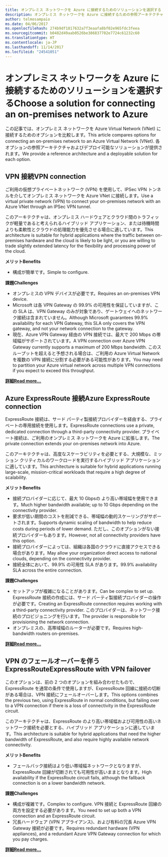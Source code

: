```yaml
---
title: オンプレミス ネットワークを Azure に接続するためのソリューションを選択する
description: オンプレミス ネットワークを Azure に接続するための参照アーキテクチャを比較します。
author: telmosampaio
ms.date: 04/06/2017
ms.openlocfilehash: 274b9df1817632a7f3eaafa8bf02e965fdc3feea
ms.sourcegitcommit: b0482d49aab0526be386837702e7724c61232c60
ms.translationtype: HT
ms.contentlocale: ja-JP
ms.lasthandoff: 11/14/2017
ms.locfileid: "24541051"
---
```

# <a name="choose-a-solution-for-connecting-an-on-premises-network-to-azure"></a><span data-ttu-id="a2f99-103">オンプレミス ネットワークを Azure に接続するためのソリューションを選択する</span><span class="sxs-lookup"><span data-stu-id="a2f99-103">Choose a solution for connecting an on-premises network to Azure</span></span>

<span data-ttu-id="a2f99-104">この記事では、オンプレミス ネットワークを Azure Virtual Network (VNet) に接続するためのオプションを比較します。</span><span class="sxs-lookup"><span data-stu-id="a2f99-104">This article compares options for connecting an on-premises network to an Azure Virtual Network (VNet).</span></span> <span data-ttu-id="a2f99-105">各オプションの参照アーキテクチャおよびデプロイ可能なソリューションが提供されます。</span><span class="sxs-lookup"><span data-stu-id="a2f99-105">We provide a reference architecture and a deployable solution for each option.</span></span>

## <a name="vpn-connection"></a><span data-ttu-id="a2f99-106">VPN 接続</span><span class="sxs-lookup"><span data-stu-id="a2f99-106">VPN connection</span></span>

<span data-ttu-id="a2f99-107">ご利用の仮想プライベートネットワーク (VPN) を使用して、IPSec VPN トンネルを介してオンプレミス ネットワークを Azure VNet に接続します。</span><span class="sxs-lookup"><span data-stu-id="a2f99-107">Use a virtual private network (VPN) to connect your on-premises network with an Azure VNet through an IPSec VPN tunnel.</span></span>

<span data-ttu-id="a2f99-108">このアーキテクチャは、オンプレミス ハードウェアとクラウド間のトラフィックが軽量であると考えられるハイブリッド アプリケーション、または待機時間よりも柔軟性とクラウドの処理能力を優先させる場合に適しています。</span><span class="sxs-lookup"><span data-stu-id="a2f99-108">This architecture is suitable for hybrid applications where the traffic between on-premises hardware and the cloud is likely to be light, or you are willing to trade slightly extended latency for the flexibility and processing power of the cloud.</span></span>

<span data-ttu-id="a2f99-109">**メリット**</span><span class="sxs-lookup"><span data-stu-id="a2f99-109">**Benefits**</span></span>

- <span data-ttu-id="a2f99-110">構成が簡単です。</span><span class="sxs-lookup"><span data-stu-id="a2f99-110">Simple to configure.</span></span>

<span data-ttu-id="a2f99-111">**課題**</span><span class="sxs-lookup"><span data-stu-id="a2f99-111">**Challenges**</span></span>

- <span data-ttu-id="a2f99-112">オンプレミスの VPN デバイスが必要です。</span><span class="sxs-lookup"><span data-stu-id="a2f99-112">Requires an on-premises VPN device.</span></span>
- <span data-ttu-id="a2f99-113">Microsoft は各 VPN Gateway の 99.9% の可用性を保証していますが、この SLA は、VPN Gateway のみが対象であり、ゲートウェイへのネットワーク接続は含まれていません。</span><span class="sxs-lookup"><span data-stu-id="a2f99-113">Although Microsoft guarantees 99.9% availability for each VPN Gateway, this SLA only covers the VPN gateway, and not your network connection to the gateway.</span></span>
- <span data-ttu-id="a2f99-114">現在、Azure VPN Gateway 経由の VPN 接続では、最大で 200 Mbps の帯域幅がサポートされています。</span><span class="sxs-lookup"><span data-stu-id="a2f99-114">A VPN connection over Azure VPN Gateway currently supports a maximum of 200 Mbps bandwidth.</span></span> <span data-ttu-id="a2f99-115">このスループットを超えると予想される場合は、ご利用の Azure Virtual Network を複数の VPN 接続に分割する必要がある可能性があります。</span><span class="sxs-lookup"><span data-stu-id="a2f99-115">You may need to partition your Azure virtual network across multiple VPN connections if you expect to exceed this throughput.</span></span>

<span data-ttu-id="a2f99-116">**[詳細][vpn]**</span><span class="sxs-lookup"><span data-stu-id="a2f99-116">**[Read more...][vpn]**</span></span>

## <a name="azure-expressroute-connection"></a><span data-ttu-id="a2f99-117">Azure ExpressRoute 接続</span><span class="sxs-lookup"><span data-stu-id="a2f99-117">Azure ExpressRoute connection</span></span>

<span data-ttu-id="a2f99-118">ExpressRoute 接続は、サード パーティ製接続プロバイダーを経由する、プライベートの専用接続を使用します。</span><span class="sxs-lookup"><span data-stu-id="a2f99-118">ExpressRoute connections use a private, dedicated connection through a third-party connectivity provider.</span></span> <span data-ttu-id="a2f99-119">プライベート接続は、ご利用のオンプレミス ネットワークを Azure に拡張します。</span><span class="sxs-lookup"><span data-stu-id="a2f99-119">The private connection extends your on-premises network into Azure.</span></span> 

<span data-ttu-id="a2f99-120">このアーキテクチャは、高度なスケーラビリティを必要とする、大規模な、ミッション クリティカルのワークロードを実行するハイブリッド アプリケーションに適しています。</span><span class="sxs-lookup"><span data-stu-id="a2f99-120">This architecture is suitable for hybrid applications running large-scale, mission-critical workloads that require a high degree of scalability.</span></span> 

<span data-ttu-id="a2f99-121">**メリット**</span><span class="sxs-lookup"><span data-stu-id="a2f99-121">**Benefits**</span></span>

- <span data-ttu-id="a2f99-122">接続プロバイダーに応じて、最大 10 Gbpsの より高い帯域幅を使用できます。</span><span class="sxs-lookup"><span data-stu-id="a2f99-122">Much higher bandwidth available; up to 10 Gbps depending on the connectivity provider.</span></span>
- <span data-ttu-id="a2f99-123">要求が低い期間のコストを削減できる、帯域幅の動的スケーリングがサポートされます。</span><span class="sxs-lookup"><span data-stu-id="a2f99-123">Supports dynamic scaling of bandwidth to help reduce costs during periods of lower demand.</span></span> <span data-ttu-id="a2f99-124">ただし、このオプションがない接続プロバイダーもあります。</span><span class="sxs-lookup"><span data-stu-id="a2f99-124">However, not all connectivity providers have this option.</span></span>
- <span data-ttu-id="a2f99-125">接続プロバイダーによっては、組織は各国のクラウドに直接アクセスできる場合があります。</span><span class="sxs-lookup"><span data-stu-id="a2f99-125">May allow your organization direct access to national clouds, depending on the connectivity provider.</span></span>
- <span data-ttu-id="a2f99-126">接続全体において、99.9% の可用性 SLA があります。</span><span class="sxs-lookup"><span data-stu-id="a2f99-126">99.9% availability SLA across the entire connection.</span></span>

<span data-ttu-id="a2f99-127">**課題**</span><span class="sxs-lookup"><span data-stu-id="a2f99-127">**Challenges**</span></span>

- <span data-ttu-id="a2f99-128">セットアップが複雑になることがあります。</span><span class="sxs-lookup"><span data-stu-id="a2f99-128">Can be complex to set up.</span></span> <span data-ttu-id="a2f99-129">ExpressRoute 接続の作成には、サード パーティ製接続プロバイダーの操作が必要です。</span><span class="sxs-lookup"><span data-stu-id="a2f99-129">Creating an ExpressRoute connection requires working with a third-party connectivity provider.</span></span> <span data-ttu-id="a2f99-130">このプロバイダーは、ネットワーク接続のプロビジョニングを行います。</span><span class="sxs-lookup"><span data-stu-id="a2f99-130">The provider is responsible for provisioning the network connection.</span></span>
- <span data-ttu-id="a2f99-131">オンプレミスの、高帯域幅のルーターが必要です。</span><span class="sxs-lookup"><span data-stu-id="a2f99-131">Requires high-bandwidth routers on-premises.</span></span>

<span data-ttu-id="a2f99-132">**[詳細][expressroute]**</span><span class="sxs-lookup"><span data-stu-id="a2f99-132">**[Read more...][expressroute]**</span></span>

## <a name="expressroute-with-vpn-failover"></a><span data-ttu-id="a2f99-133">VPN のフェールオーバーを伴う ExpressRoute</span><span class="sxs-lookup"><span data-stu-id="a2f99-133">ExpressRoute with VPN failover</span></span>

<span data-ttu-id="a2f99-134">このオプションは、前の 2 つのオプションを組み合わせたもので、ExpressRoute を通常の条件で使用しますが、ExpressRoute 回線に接続の切断がある場合は、VPN 接続にフェールオーバーします。</span><span class="sxs-lookup"><span data-stu-id="a2f99-134">This options combines the previous two, using ExpressRoute in normal conditions, but failing over to a VPN connection if there is a loss of connectivity in the ExpressRoute circuit.</span></span>

<span data-ttu-id="a2f99-135">このアーキテクチャは、ExpressRoute のより高い帯域幅および可用性の高いネットワーク接続を必要とする、ハイブリッド アプリケーションに適しています。</span><span class="sxs-lookup"><span data-stu-id="a2f99-135">This architecture is suitable for hybrid applications that need the higher bandwidth of ExpressRoute, and also require highly available network connectivity.</span></span> 

<span data-ttu-id="a2f99-136">**メリット**</span><span class="sxs-lookup"><span data-stu-id="a2f99-136">**Benefits**</span></span>

- <span data-ttu-id="a2f99-137">フェールバック接続はより低い帯域幅ネットワークとなりますが、ExpressRoute 回線が切断されても可用性が高いままとなります。</span><span class="sxs-lookup"><span data-stu-id="a2f99-137">High availability if the ExpressRoute circuit fails, although the fallback connection is on a lower bandwidth network.</span></span>

<span data-ttu-id="a2f99-138">**課題**</span><span class="sxs-lookup"><span data-stu-id="a2f99-138">**Challenges**</span></span>

- <span data-ttu-id="a2f99-139">構成が複雑です。</span><span class="sxs-lookup"><span data-stu-id="a2f99-139">Complex to configure.</span></span> <span data-ttu-id="a2f99-140">VPN 接続と ExpressRoute 回線の両方を設定する必要があります。</span><span class="sxs-lookup"><span data-stu-id="a2f99-140">You need to set up both a VPN connection and an ExpressRoute circuit.</span></span>
- <span data-ttu-id="a2f99-141">冗長ハードウェア (VPN アプライアンス)、および有料の冗長 Azure VPN Gateway 接続が必要です。</span><span class="sxs-lookup"><span data-stu-id="a2f99-141">Requires redundant hardware (VPN appliances), and a redundant Azure VPN Gateway connection for which you pay charges.</span></span>

<span data-ttu-id="a2f99-142">**[詳細][expressroute-vpn-failover]**</span><span class="sxs-lookup"><span data-stu-id="a2f99-142">**[Read more...][expressroute-vpn-failover]**</span></span>

<!-- links -->
[expressroute]: ./expressroute.md
[expressroute-vpn-failover]: ./expressroute-vpn-failover.md
[vpn]: ./vpn.md